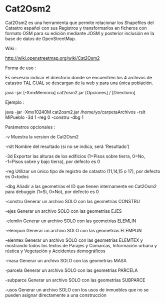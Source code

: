 Cat2Osm2
========

Cat2Osm2 es una herramienta que permite relacionar los Shapefiles del Catastro español con sus Registros y transformarlos en ficheros con formato OSM para su edición mediante JOSM y posterior inclusión en la base de datos de OpenStreetMap.

Wiki : 

http://wiki.openstreetmap.org/wiki/Cat2Osm2


Forma de uso :

Es necesrio indicar el directorio donde se encuentren los 4 archivos de catastro TAL CUAL se descargan de la web y para una única población.

   java -jar [-XmxMemoria] cat2osm2.jar [Opciones] / [Directorio]


Ejemplo :

   java -jar -Xmx10240M cat2osm2.jar /home/yo/carpetaArchivos -rslt MiPueblo -3d 1 -reg 0 -constru -dbg 1 


Parámetros opcionales :

-v            Muestra la version de Cat2Osm2

-rslt         Nombre del resultado (si no se indica, será 'Resultado')

-3d           Exportar las alturas de los edificios (1=Pisos sobre tierra, 0=No, -1=Pisos sobre y bajo tierra), por defecto es 0

-reg          Utilizar un único tipo de registro de catastro (11,14,15 o 17), por defecto es 0=todos

-dbg          Añadir a las geometrías el ID que tienen internamente en Cat2Osm2 para debuggin (1=Si, 0=No), por defecto es 0

-constru      Generar un archivo SOLO con las geometrías CONSTRU

-ejes         Generar un archivo SOLO con las geometrías EJES

-elemlin      Generar un archivo SOLO con las geometrías ELEMLIN

-elempun      Generar un archivo SOLO con las geometrías ELEMPUN

-elemtex      Generar un archivo SOLO con las geometrías ELEMTEX y mostrando todos los textos de Parajes y Comarcas, Información urbana y rústica y Vegetación y Accidentes demográficos

-masa         Generar un archivo SOLO con las geometrías MASA

-parcela      Generar un archivo SOLO con las geometrías PARCELA

-subparce     Generar un archivo SOLO con las geometrías SUBPARCE

-usos         Generar un archivo SOLO con los usos de inmuebles que no se pueden asignar directamente a una construcción